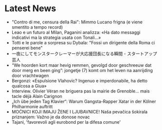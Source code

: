 # Latest News
-  "Contro di me, censura della Rai": Mimmo Lucano frigna (e viene smentito a tempo record)
-  Leao e un futuro al Milan, Paganini analizza: «Ha dato messaggi indicativi ma la strategia usata con Tonali…»
-  Totti e le parole a sorpresa su Dybala: "Fossi un dirigente della Roma ci penserei bene"
-  一夜にしてモンスタークレーマーが大応援団長になる瞬間 - スタートアップ芸人
-  “We hoorden kort maar hevig remmen, gevolgd door geschreeuw dat door merg en been ging”: jongetje (7) komt om het leven na aanrijding door vrachtwagen
-  Bergonzi: «Espulsione Vlahovic? Ingenuo e imperdonabile, ha detto qualcosa a Giua»
-  Interview. Olivier Véran ne briguera pas la mairie de Grenoble... mais tacle déjà Alain Carignon
-  „Ich übe jeden Tag Klavier“: Warum Gangsta-Rapper Xatar in der Kölner Philharmonie auftritt
-  MOĆNICI KOJI IMAJU ŽENE I LJUBAVNICE! Naša pevačica šokirala priznanjem: Važno je da donose novac
-  Tajani, 'favorevoli agli eurobond per la difesa comune'
